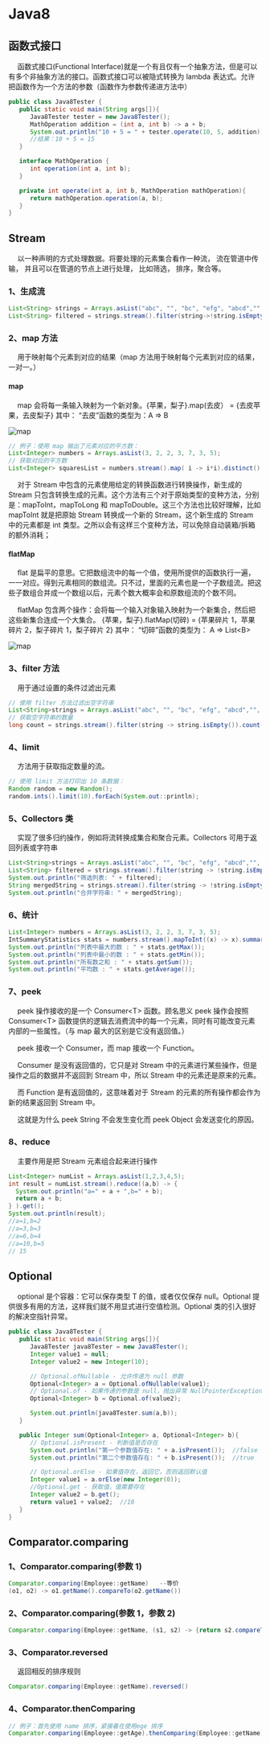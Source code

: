 # Java8

## 函数式接口

&emsp; 函数式接口(Functional Interface)就是一个有且仅有一个抽象方法，但是可以有多个非抽象方法的接口。函数式接口可以被隐式转换为 lambda 表达式。允许把函数作为一个方法的参数（函数作为参数传递进方法中）

```java
public class Java8Tester {
   public static void main(String args[]){
      Java8Tester tester = new Java8Tester();
      MathOperation addition = (int a, int b) -> a + b;
      System.out.println("10 + 5 = " + tester.operate(10, 5, addition));
      //结果：10 + 5 = 15
   }

   interface MathOperation {
      int operation(int a, int b);
   }

   private int operate(int a, int b, MathOperation mathOperation){
      return mathOperation.operation(a, b);
   }
}
```

## Stream

&emsp; 以一种声明的方式处理数据。将要处理的元素集合看作一种流， 流在管道中传输， 并且可以在管道的节点上进行处理， 比如筛选， 排序，聚合等。

### 1、生成流

```java
List<String> strings = Arrays.asList("abc", "", "bc", "efg", "abcd","", "jkl");
List<String> filtered = strings.stream().filter(string->!string.isEmpty()).collect(Collectors.toList());
```

### 2、map 方法

&emsp; 用于映射每个元素到对应的结果（map 方法用于映射每个元素到对应的结果，一对一。）

#### map

&emsp; map 会将每一条输入映射为一个新对象。{苹果，梨子}.map(去皮） = {去皮苹果，去皮梨子} 其中： “去皮”函数的类型为：A => B

![map](/public/imgjava/javaOther/java8/Map.png)

```java
// 例子：使用 map 输出了元素对应的平方数：
List<Integer> numbers = Arrays.asList(3, 2, 2, 3, 7, 3, 5);
// 获取对应的平方数
List<Integer> squaresList = numbers.stream().map( i -> i*i).distinct().collect(Collectors.toList());
```

&emsp; 对于 Stream 中包含的元素使用给定的转换函数进行转换操作，新生成的 Stream 只包含转换生成的元素。这个方法有三个对于原始类型的变种方法，分别是：mapToInt，mapToLong 和 mapToDouble。这三个方法也比较好理解，比如 mapToInt 就是把原始 Stream 转换成一个新的 Stream，这个新生成的 Stream 中的元素都是 int 类型。之所以会有这样三个变种方法，可以免除自动装箱/拆箱的额外消耗；

#### flatMap

&emsp; flat 是扁平的意思。它把数组流中的每一个值，使用所提供的函数执行一遍，一一对应。得到元素相同的数组流。只不过，里面的元素也是一个子数组流。把这些子数组合并成一个数组以后，元素个数大概率会和原数组流的个数不同。

&emsp; flatMap 包含两个操作：会将每一个输入对象输入映射为一个新集合，然后把这些新集合连成一个大集合。 {苹果，梨子}.flatMap(切碎) = {苹果碎片 1，苹果碎片 2，梨子碎片 1，梨子碎片 2} 其中： “切碎”函数的类型为： A => List\<B>

![map](/public/imgjava/javaOther/java8/FlatMap.png)

### 3、filter 方法

&emsp; 用于通过设置的条件过滤出元素

```java
// 使用 filter 方法过滤出空字符串
List<String>strings = Arrays.asList("abc", "", "bc", "efg", "abcd","", "jkl");
// 获取空字符串的数量
long count = strings.stream().filter(string -> string.isEmpty()).count();
```

### 4、limit

&emsp; 方法用于获取指定数量的流。

```java
// 使用 limit 方法打印出 10 条数据：
Random random = new Random();
random.ints().limit(10).forEach(System.out::println);
```

### 5、Collectors 类

&emsp; 实现了很多归约操作，例如将流转换成集合和聚合元素。Collectors 可用于返回列表或字符串

```java
List<String>strings = Arrays.asList("abc", "", "bc", "efg", "abcd","", "jkl");
List<String> filtered = strings.stream().filter(string -> !string.isEmpty()).collect(Collectors.toList());
System.out.println("筛选列表: " + filtered);
String mergedString = strings.stream().filter(string -> !string.isEmpty()).collect(Collectors.joining(", "));
System.out.println("合并字符串: " + mergedString);
```

### 6、统计

```java
List<Integer> numbers = Arrays.asList(3, 2, 2, 3, 7, 3, 5);
IntSummaryStatistics stats = numbers.stream().mapToInt((x) -> x).summaryStatistics();
System.out.println("列表中最大的数 : " + stats.getMax());
System.out.println("列表中最小的数 : " + stats.getMin());
System.out.println("所有数之和 : " + stats.getSum());
System.out.println("平均数 : " + stats.getAverage());
```

### 7、peek

&emsp; peek 操作接收的是一个 Consumer\<T> 函数。顾名思义 peek 操作会按照 Consumer\<T> 函数提供的逻辑去消费流中的每一个元素，同时有可能改变元素内部的一些属性。（与 map 最大的区别是它没有返回值。）

&emsp; peek 接收一个 Consumer，而 map 接收一个 Function。

&emsp; Consumer 是没有返回值的，它只是对 Stream 中的元素进行某些操作，但是操作之后的数据并不返回到 Stream 中，所以 Stream 中的元素还是原来的元素。

&emsp; 而 Function 是有返回值的，这意味着对于 Stream 的元素的所有操作都会作为新的结果返回到 Stream 中。

&emsp; 这就是为什么 peek String 不会发生变化而 peek Object 会发送变化的原因。

### 8、reduce

&emsp; 主要作用是把 Stream 元素组合起来进行操作

```java
List<Integer> numList = Arrays.asList(1,2,3,4,5);
int result = numList.stream().reduce((a,b) -> {
  System.out.println("a=" + a + ",b=" + b);
  return a + b;
} ).get();
System.out.println(result);
//a=1,b=2
//a=3,b=3
//a=6,b=4
//a=10,b=5
// 15
```

## Optional

&emsp; optional 是个容器：它可以保存类型 T 的值，或者仅仅保存 null。Optional 提供很多有用的方法，这样我们就不用显式进行空值检测。Optional 类的引入很好的解决空指针异常。

```java
public class Java8Tester {
   public static void main(String args[]){
      Java8Tester java8Tester = new Java8Tester();
      Integer value1 = null;
      Integer value2 = new Integer(10);

      // Optional.ofNullable - 允许传递为 null 参数
      Optional<Integer> a = Optional.ofNullable(value1);
      // Optional.of - 如果传递的参数是 null，抛出异常 NullPointerException
      Optional<Integer> b = Optional.of(value2);

      System.out.println(java8Tester.sum(a,b));
   }

   public Integer sum(Optional<Integer> a, Optional<Integer> b){
      // Optional.isPresent - 判断值是否存在
      System.out.println("第一个参数值存在: " + a.isPresent());  //false
      System.out.println("第二个参数值存在: " + b.isPresent());  //true

      // Optional.orElse - 如果值存在，返回它，否则返回默认值
      Integer value1 = a.orElse(new Integer(0));
      //Optional.get - 获取值，值需要存在
      Integer value2 = b.get();
      return value1 + value2;  //10
   }
}
```

## Comparator.comparing

### 1、Comparator.comparing(参数 1)

```java
Comparator.comparing(Employee::getName)   --等价
(o1, o2) -> o1.getName().compareTo(o2.getName())
```

### 2、Comparator.comparing(参数 1，参数 2)

```java
Comparator.comparing(Employee::getName, (s1, s2) -> {return s2.compareTo(s1);})  --自定义比较器
```

### 3、Comparator.reversed

&emsp; 返回相反的排序规则

```java
Comparator.comparing(Employee::getName).reversed()
```

### 4、Comparator.thenComparing

```java
// 例子：首先使用 name 排序，紧接着在使用ege 排序
Comparator.comparing(Employee::getAge).thenComparing(Employee::getName)
```
